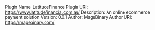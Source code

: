 Plugin Name: LatitudeFinance
Plugin URI: https://www.latitudefinancial.com.au/
Description: An online ecommerce payment solution
Version: 0.0.1
Author: MageBinary
Author URI: https://magebinary.com/
